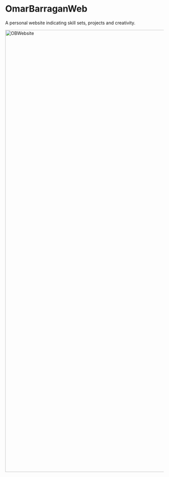 # OmarBarraganWeb
A personal website indicating skill sets, projects and creativity.

<img width="1400" alt="OBWebsite" src="https://user-images.githubusercontent.com/67935136/143774981-18e0975c-5b72-4bfc-9849-06f260a30cd5.png">
